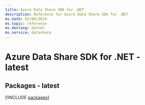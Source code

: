 ```yaml
---
title: Azure Data Share SDK for .NET
description: Reference for Azure Data Share SDK for .NET
ms.date: 02/08/2024
ms.topic: reference
ms.devlang: dotnet
ms.service: datashare
---
```

# Azure Data Share SDK for .NET - latest
## Packages - latest
[!INCLUDE [packages](data-share-index.md)]